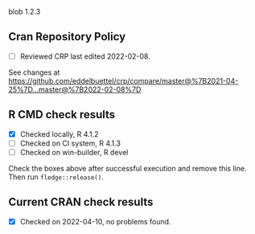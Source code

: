 blob 1.2.3

## Cran Repository Policy

- [ ] Reviewed CRP last edited 2022-02-08.

See changes at https://github.com/eddelbuettel/crp/compare/master@%7B2021-04-25%7D...master@%7B2022-02-08%7D

## R CMD check results

- [x] Checked locally, R 4.1.2
- [ ] Checked on CI system, R 4.1.3
- [ ] Checked on win-builder, R devel

Check the boxes above after successful execution and remove this line. Then run `fledge::release()`.

## Current CRAN check results

- [x] Checked on 2022-04-10, no problems found.
